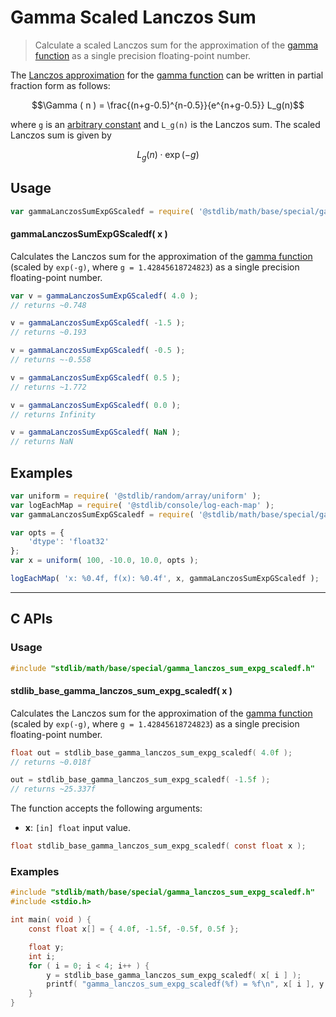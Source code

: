 <!--

@license Apache-2.0

Copyright (c) 2025 The Stdlib Authors.

Licensed under the Apache License, Version 2.0 (the "License");
you may not use this file except in compliance with the License.
You may obtain a copy of the License at

   http://www.apache.org/licenses/LICENSE-2.0

Unless required by applicable law or agreed to in writing, software
distributed under the License is distributed on an "AS IS" BASIS,
WITHOUT WARRANTIES OR CONDITIONS OF ANY KIND, either express or implied.
See the License for the specific language governing permissions and
limitations under the License.

-->

# Gamma Scaled Lanczos Sum

> Calculate a scaled Lanczos sum for the approximation of the [gamma function][gamma-function] as a single precision floating-point number.

<section class="intro">

The [Lanczos approximation][lanczos-approximation] for the [gamma function][gamma-function] can be written in partial fraction form as follows:

<!-- <equation class="equation" label="eq:lanczos_approximation" align="center" raw="\Gamma ( n ) = \frac{(n+g-0.5)^{n-0.5}}{e^{n+g-0.5}} L_g(n)" alt="Lanczos approximation for gamma function."> -->

```math
\Gamma ( n ) = \frac{(n+g-0.5)^{n-0.5}}{e^{n+g-0.5}} L_g(n)
```

<!-- </equation> -->

where `g` is an [arbitrary constant][@stdlib/constants/float32/gamma-lanczos-g] and `L_g(n)` is the Lanczos sum. The scaled Lanczos sum is given by

<!-- <equation class="equation" label="eq:scaled_lanczos_sum" align="center" raw="L_g(n) \cdot \exp(-g)" alt="Scaled Lanczos sum."> -->

```math
L_g(n) \cdot \exp(-g)
```

<!-- </equation> -->

</section>

<!-- /.intro -->

<section class="usage">

## Usage

<!-- eslint-disable id-length -->

```javascript
var gammaLanczosSumExpGScaledf = require( '@stdlib/math/base/special/gamma-lanczos-sum-expg-scaledf' );
```

#### gammaLanczosSumExpGScaledf( x )

Calculates the Lanczos sum for the approximation of the [gamma function][gamma-function] (scaled by `exp(-g)`, where `g = 1.42845618724823`) as a single precision floating-point number.

<!-- eslint-disable id-length -->

```javascript
var v = gammaLanczosSumExpGScaledf( 4.0 );
// returns ~0.748

v = gammaLanczosSumExpGScaledf( -1.5 );
// returns ~0.193

v = gammaLanczosSumExpGScaledf( -0.5 );
// returns ~-0.558

v = gammaLanczosSumExpGScaledf( 0.5 );
// returns ~1.772

v = gammaLanczosSumExpGScaledf( 0.0 );
// returns Infinity

v = gammaLanczosSumExpGScaledf( NaN );
// returns NaN
```

</section>

<!-- /.usage -->

<section class="examples">

## Examples

<!-- eslint no-undef: "error" -->

<!-- eslint-disable id-length -->

```javascript
var uniform = require( '@stdlib/random/array/uniform' );
var logEachMap = require( '@stdlib/console/log-each-map' );
var gammaLanczosSumExpGScaledf = require( '@stdlib/math/base/special/gamma-lanczos-sum-expg-scaledf' );

var opts = {
    'dtype': 'float32'
};
var x = uniform( 100, -10.0, 10.0, opts );

logEachMap( 'x: %0.4f, f(x): %0.4f', x, gammaLanczosSumExpGScaledf );
```

</section>

<!-- /.examples -->

<!-- C interface documentation. -->

* * *

<section class="c">

## C APIs

<!-- Section to include introductory text. Make sure to keep an empty line after the intro `section` element and another before the `/section` close. -->

<section class="intro">

</section>

<!-- /.intro -->

<!-- C usage documentation. -->

<section class="usage">

### Usage

```c
#include "stdlib/math/base/special/gamma_lanczos_sum_expg_scaledf.h"
```

#### stdlib_base_gamma_lanczos_sum_expg_scaledf( x )

Calculates the Lanczos sum for the approximation of the [gamma function][gamma-function] (scaled by `exp(-g)`, where `g = 1.42845618724823`) as a single precision floating-point number.

```c
float out = stdlib_base_gamma_lanczos_sum_expg_scaledf( 4.0f );
// returns ~0.018f

out = stdlib_base_gamma_lanczos_sum_expg_scaledf( -1.5f );
// returns ~25.337f
```

The function accepts the following arguments:

-   **x**: `[in] float` input value.

```c
float stdlib_base_gamma_lanczos_sum_expg_scaledf( const float x );
```

</section>

<!-- /.usage -->

<!-- C API usage notes. Make sure to keep an empty line after the `section` element and another before the `/section` close. -->

<section class="notes">

</section>

<!-- /.notes -->

<!-- C API usage examples. -->

<section class="examples">

### Examples

```c
#include "stdlib/math/base/special/gamma_lanczos_sum_expg_scaledf.h"
#include <stdio.h>

int main( void ) {
    const float x[] = { 4.0f, -1.5f, -0.5f, 0.5f };

    float y;
    int i;
    for ( i = 0; i < 4; i++ ) {
        y = stdlib_base_gamma_lanczos_sum_expg_scaledf( x[ i ] );
        printf( "gamma_lanczos_sum_expg_scaledf(%f) = %f\n", x[ i ], y );
    }
}
```

</section>

<!-- /.examples -->

</section>

<!-- /.c -->

<!-- Section for related `stdlib` packages. Do not manually edit this section, as it is automatically populated. -->

<section class="related">

</section>

<!-- /.related -->

<!-- Section for all links. Make sure to keep an empty line after the `section` element and another before the `/section` close. -->

<section class="links">

[@stdlib/constants/float32/gamma-lanczos-g]: https://github.com/stdlib-js/constants-float32-gamma-lanczos-g

[gamma-function]: https://en.wikipedia.org/wiki/Gamma_function

[lanczos-approximation]: https://en.wikipedia.org/wiki/Lanczos_approximation

<!-- <related-links> -->

<!-- </related-links> -->

</section>

<!-- /.links -->
